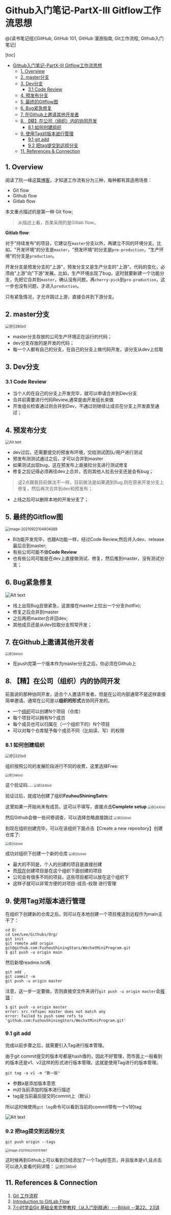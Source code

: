 # Github入门笔记-PartX-III Gitflow工作流思想
@(读书笔记组)[GitHub, GitHub 101, GitHub 漫游指南, Git工作流程, Github入门笔记]

[toc]

* [Github入门笔记\-PartX\-III Gitflow工作流思想](#github入门笔记-partx-iii-gitflow工作流思想)
  * [1\. Overview](#1-overview)
  * [2\. master分支](#2-master分支)
  * [3\. Dev分支](#3-dev分支)
    * [3\.1 Code Review](#31-code-review)
  * [4\. 预发布分支](#4-预发布分支)
  * [5\. 最终的Gitflow图](#5-最终的gitflow图)
  * [6\. Bug紧急修复](#6-bug紧急修复)
  * [7\. 在Github上邀请其他开发者](#7-在github上邀请其他开发者)
  * [8\. 【精】在公司（组织）内的协同开发](#8-精在公司组织内的协同开发)
    * [8\.1 如何创建组织](#81-如何创建组织)
  * [9\. 使用Tag对版本进行管理](#9-使用tag对版本进行管理)
    * [9\.1 git add](#91-git-add)
    * [9\.2 把tag提交到远程分支](#92-把tag提交到远程分支)
  * [11\.  References &amp; Connection](#11--references--connection)



## 1. Overview

阅读了阮一峰这篇[博客](http://www.ruanyifeng.com/blog/2015/12/git-workflow.html)，才知道工作流有分为三种，每种都有其适用场景：

- Git flow
- Github flow
- Gitlab flow

本文重点描述的是第一种 Git flow;

> 从描述上看，百美采用的是Gitlab flow。

**Gitlab flow**:

对于"持续发布"的项目，它建议在`master`分支以外，再建立不同的环境分支。比如，"开发环境"的分支是`master`，"预发环境"的分支是`pre-production`，"生产环境"的分支是`production`。

开发分支是预发分支的"上游"，预发分支又是生产分支的"上游"。代码的变化，必须由"上游"向"下游"发展。比如，生产环境出现了bug，这时就要新建一个功能分支，先把它合并到`master`，确认没有问题，再`cherry-pick`到`pre-production`，这一步也没有问题，才进入`production`。

只有紧急情况，才允许跳过上游，直接合并到下游分支。

## 2. master分支

<img src="./1617884966036.png" alt="@||280x0" style="zoom: 80%;" />



- master分支存放的公司生产环境正在运行的代码；
- dev分支存放的是开发的代码；
- 每一个人都有自己的分支，在自己的分支上做代码开发，该分支从dev上拉取


## 3. Dev分支

### 3.1 Code Review

- 当个人的在自己的分支上开发完毕，就可以申请合并到Dev分支
- 合并前需要进行代码Review,通常是由开发组长来做
- 开发组长检查通过则合并到Dev，不通过则继续让成员在分支上开发直至通过；

## 4. 预发布分支

<img src="./1617887776505.png" alt="Alt text" style="zoom:80%;" />




- dev过后，还需要提交的预发布环境，交给测试团队/用户进行测试
- 预发布测测试通过之后，才可以合并到master
- 如果测试出现bug，这在预发布上直接拉分支进行测试修复
- 修复之后记得必须再往dev上合并，否则其他人拉去分支还是会有bug；
> 这2点跟我目前做法不一样，目前做法是如果遇到Bug,则在原来开发分支上修复，然后再次合并到dev和预发布；

- 上线之后可以删除本地的开发分支了；

## 5. 最终的Gitflow图



<img src="./image-20210922104804389.png" alt="image-20210922104804389" style="zoom:80%;" />


- B功能开发完毕，也跟A功能一样，经过Code Review,然后并入dev、release最后合到master;
- 有些公司可能不做**Code Review**
- 也有些公司可能是在dev上直接做测试、修复，然后推到master，没有测试分支；


## 6. Bug紧急修复

![Alt text](./1617888366910.png)




- 线上出现Bug且很紧急，这直接在master上拉出一个分支(hotfix);
- 修复之后合并到master
- 之后再把master合并回dev;
- 其他成员还是从dev拉取分支照常开发；


## 7. 在Github上邀请其他开发者

<img src="./1618040659338.png" alt="@||660x0" style="zoom: 67%;" />



- 在push完第一个版本作为master分支之后，你必须在Github上

## 8. 【精】在公司（组织）内的协同开发

前面说的那种协同开发，适合个人邀请开发者。但是在公司内部通常不是这样直接简单邀请。通常在公司是以**组织的形式**去协同开发的。

- 一个[组织](https://github.com/organizations/plan)可以创建N个项目（仓库）
- 每个项目可以拥有N个成员
- 每个成员也可以归属在（一个组织下的）N个项目
- 可以对每个仓库赋予每个成员不同（比如读、写）的权限

### 8.1 如何创建组织

<img src="./1618041156899.png" alt="@||220x0" style="zoom:80%;" />




组织按照公司的发展阶段进行不同的收费，这里选择Free:

<img src="./1618042074575.png" alt="@||390x0" style="zoom: 67%;" />





这个验证码....
<img src="./1618042224436.png" alt="@||430x0" style="zoom:67%;" />





验证过后，就成功创建了组织**FzuhouShiningSatrs**:

这里如果一开始尚未有成员，这可以不填写，直接点击**Complete setup**
<img src="./1618042332050.png" alt="@||430x0" style="zoom: 67%;" />





然后Github会做一些问卷调查，可以选择忽略直接跳过
<img src="./1618042399707.png" alt="@||520x0" style="zoom:67%;" />





到现在组织创建完毕，可以在该组织下面点击【Create a new repository】创建仓库了:

<img src="./1618042462067.png" alt="@||520x0" style="zoom:67%;" />

成功对组织下创建一个新的仓库
<img src="./1618042526359.png" alt="@||520x0" style="zoom:67%;" />








- 最大的不同是，个人的创建的项目是直接创建
- 而[现在](https://github.com/FuzhouShiningStars/WechatMiniProgram)创建项目是在这个组织下面创建的项目
- 公司会有很多不同的项目，这些项目都可以放在这个组织下
- 这样子就可以非常方便的对项目-成员-权限 进行管理

## 9. 使用Tag对版本进行管理

在组织下创建新的仓库之后，则可以在本地创建一个项目推送到远程作为main主干了：

```
cd D:
cd Lee/Lee/Githubs/Org/
git init
git remote add origin git@github.com:FuzhouShiningStars/WechatMiniProgram.git
$ git push -u origin main
```

然后新增readme.txt再

```
git add .
git commit -m 
git push -u origin master
```

注意，这一步一定要做，否则直接空文件夹进行`git push -u origin master`会[报错](https://stackoverflow.com/questions/21264738/error-src-refspec-master-does-not-match-any)：

```
$ git push -u origin master
error: src refspec master does not match any
error: failed to push some refs to 'github.com:FuzhouShiningStars/WechatMiniProgram.git'
```

### 9.1 git add 
完成以前步骤之后，就需要引入Tag进行版本管理。

由于git commit提交的版本号都是hash值的，因此不好管理，而市面上一般看到的版本还是v1、v2这样的形式进行版本管理。这就是使用Tag进行的版本管理。

```shell
git tag -a v1 -m "第一版"
```


 - 参数a是添加版本意思
 - m对当前添加的版本进行描述
 - tag是当前最后提交的commit上（默认）

所以这时候使用`git log`命令可以看到当前的commit带有一个v1的tag

![Alt text](./1618044156062.png)

### 9.2 把tag提交到远程分支

```
git push origin --tags
```

<img src="./image-20210922105151867.png" alt="image-20210922105151867" style="zoom:67%;" />

这时候再到Github上可以看到已经添加了一个Tag标签页，并且版本是v1,且点击可以进入查看代码详情：
<img src="./1618044341713.png" alt="@||360x0" style="zoom:80%;" />


## 11.  References & Connection

1. [Git 工作流程](http://www.ruanyifeng.com/blog/2015/12/git-workflow.html)
2. [Introduction to GitLab Flow](https://docs.gitlab.com/ee/topics/gitlab_flow.html)
3. [7小时学会Git 基础全套完整教程（从入门到精通）---Bilibili --第22、23讲](https://www.bilibili.com/video/BV1tf4y1e7yt?p=23&spm_id_from=pageDriver)



